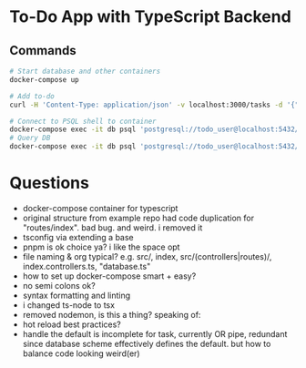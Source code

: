 # To-Do App with TypeScript Backend

## Commands
```bash
# Start database and other containers
docker-compose up

# Add to-do
curl -H 'Content-Type: application/json' -v localhost:3000/tasks -d '{"title":"Do Homework", "description":"Study for math test"}'

# Connect to PSQL shell to container
docker-compose exec -it db psql 'postgresql://todo_user@localhost:5432/todo_db'
# Query DB
docker-compose exec -it db psql 'postgresql://todo_user@localhost:5432/todo_db' -c 'select * from tasks'
```

# Questions
- docker-compose container for typescript
- original structure from example repo had code duplication for "routes/index". bad bug. and weird. i removed it
- tsconfig via extending a base
- pnpm is ok choice ya? i like the space opt
- file naming & org typical? e.g. src/, index, src/(controllers|routes)/, index.controllers.ts, "database.ts"
- how to set up docker-compose smart + easy?
- no semi colons ok?
- syntax formatting and linting
- i changed ts-node to tsx
- removed nodemon, is this a thing? speaking of:
- hot reload best practices?
- handle the default is incomplete for task, currently OR pipe, redundant since database scheme effectively defines the default. but how to balance code looking weird(er)
